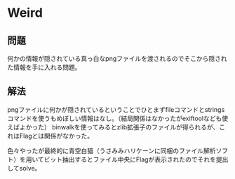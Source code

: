 # Weird
## 問題
何かの情報が隠されている真っ白なpngファイルを渡されるのでそこから隠された情報を手に入れる問題。
## 解法
pngファイルに何かが隠されているということでひとまずfileコマンドとstringsコマンドを使うもめぼしい情報はなし。（結局関係はなかったがexiftoolなども使えばよかった）
binwalkを使ってみるとzlib拡張子のファイルが得られるが、これはFlagとは関係がなかった。

色々やったが最終的に青空白猫（うさみみハリケーンに同梱のファイル解析ソフト）を用いてビット抽出するとファイル中央にFlagが表示されたのでそれを提出してsolve。